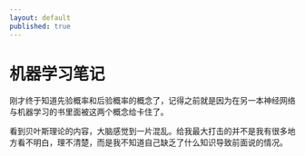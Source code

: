 ```yaml
---
layout: default
published: true
---
```


# 机器学习笔记  

刚才终于知道先验概率和后验概率的概念了，记得之前就是因为在另一本神经网络与机器学习的书里面被这两个概念给卡住了。  

看到贝叶斯理论的内容，大脑感觉到一片混乱。给我最大打击的并不是我有很多地方看不明白，理不清楚，而是我不知道自己缺乏了什么知识导致前面说的情况。
